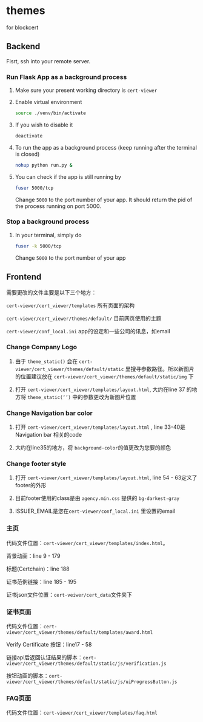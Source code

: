 # themes

for blockcert

## Backend

Fisrt, ssh into your remote server.

### Run Flask App as a background process

1. Make sure your present working directory is `cert-viewer`

2. Enable virtual environment

    ```bash
    source ./venv/bin/activate
    ```
    
3. If you wish to disable it

    ```bash
    deactivate
    ```
    
4. To run the app as a background process (keep running after the terminal is closed)

    ```bash
    nohup python run.py &
    ```
    
5. You can check if the app is still running by

    ```bash
    fuser 5000/tcp
    ```
    
    Change `5000` to the port number of your app. It should return the pid of the process running on port 5000.

### Stop a background process

1. In your terminal, simply do

    ```bash
    fuser -k 5000/tcp
    ```
    
    Change `5000` to the port number of your app
    
## Frontend

需要更改的文件主要是以下三个地方：

`cert-viewer/cert_viewer/templates` 所有页面的架构

`cert-viewer/cert_viewer/themes/default/` 目前网页使用的主题

`cert-viewer/conf_local.ini` app的设定和一些公司的讯息，如email

### Change Company Logo

1. 由于 `theme_static()` 会在 `cert-viewer/cert_viewer/themes/default/static` 里搜寻参数路径。所以新图片的位置建议放在 `cert-viewer/cert_viewer/themes/default/static/img` 下

2. 打开 `cert-viewer/cert_viewer/templates/layout.html`, 大约在line 37 的地方将 `theme_static(‘’)` 中的参数更改为新图片位置

### Change Navigation bar color

1. 打开 `cert-viewer/cert_viewer/templates/layout.html` , line 33-40是Navigation bar 相关的code

2. 大约在line35的地方，将 `background-color`的值更改为您要的颜色

### Change footer style

1. 打开 `cert-viewer/cert_viewer/templates/layout.html`, line 54 - 63定义了footer的外形

2. 目前footer使用的class是由 `agency.min.css` 提供的 `bg-darkest-gray`

3. ISSUER_EMAIL是您在`cert-viewer/conf_local.ini` 里设置的email

### 主页

代码文件位置：`cert-viewer/cert_viewer/templates/index.html`。

背景动画：line 9 - 179

标题(Certchain)：line 188

证书范例链接：line 185 - 195

证书json文件位置：`cert-veiwer/cert_data`文件夹下

### 证书页面

代码文件位置：`cert-viewer/cert_viewer/themes/default/templates/award.html`

Verify Certificate 按钮：line17 - 58

链接api后返回认证结果的脚本：`cert-viewer/cert_viewer/themes/default/static/js/verification.js`

按钮动画的脚本：`cert-viewer/cert_viewer/themes/default/static/js/uiProgressButton.js`

### FAQ页面

代码文件位置：`cert-viewer/cert_viewer/templates/faq.html`